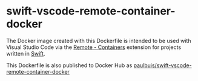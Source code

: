 # swift-vscode-remote-container-docker

The Docker image created with this Dockerfile is intended to be used
with Visual Studio Code via the [Remote - Containers](https://marketplace.visualstudio.com/items?itemName=ms-vscode-remote.remote-containers) extension for projects written in [Swift](https://swift.org/documentation/#the-swift-programming-language).

This Dockerfile is also published to Docker Hub as [paulbuis/swift-vscode-remote-container-docker](hub.docker.com/r/paulbuis/swift-vscode-remote-docker/)
